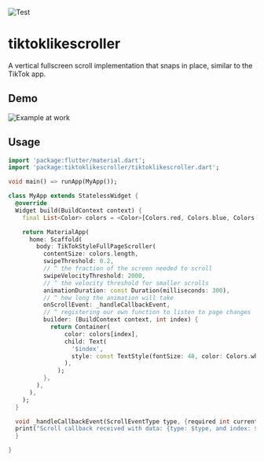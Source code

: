 ![Test](https://github.com/dmt195/tiktok-flutter-plugin/workflows/Test/badge.svg?branch=master)

# tiktoklikescroller

A vertical fullscreen scroll implementation that snaps in place, similar to the TikTok app.

## Demo

![Example at work](v0.1.0.gif)

## Usage

```dart
import 'package:flutter/material.dart';
import 'package:tiktoklikescroller/tiktoklikescroller.dart';

void main() => runApp(MyApp());

class MyApp extends StatelessWidget {
  @override
  Widget build(BuildContext context) {
    final List<Color> colors = <Color>[Colors.red, Colors.blue, Colors.green];

    return MaterialApp(
      home: Scaffold(
        body: TikTokStyleFullPageScroller(
          contentSize: colors.length,
          swipeThreshold: 0.2,
          // ^ the fraction of the screen needed to scroll
          swipeVelocityThreshold: 2000,
          // ^ the velocity threshold for smaller scrolls
          animationDuration: const Duration(milliseconds: 300),
          // ^ how long the animation will take
          onScrollEvent: _handleCallbackEvent,
          // ^ registering our own function to listen to page changes
          builder: (BuildContext context, int index) {
            return Container(
                color: colors[index],
                child: Text(
                  '$index',
                  style: const TextStyle(fontSize: 48, color: Colors.white),
                ),
              );
          },
        ),
      ),
    );
  }

  void _handleCallbackEvent(ScrollEventType type, {required int currentIndex}) {
  print("Scroll callback received with data: {type: $type, and index: $currentIndex}");
  }

}
```
